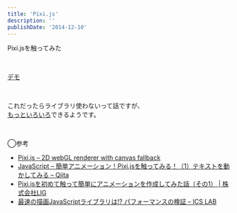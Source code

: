 ```yaml
---
title: 'Pixi.js'
description: ''
publishDate: '2014-12-10'
---
```


<p>Pixi.jsを触ってみた</p>
<p>&nbsp;</p>
<p><a href="https://archive.yuheijotaki.com/demo/pixi_1/">デモ</a></p>
<p>&nbsp;</p>
<p>これだったらライブラリ使わないって話ですが、<br>
<a href="http://www.pixijs.com/examples/">もっといろいろ</a>できるようです。</p>
<p>&nbsp;</p>
<p>◯参考</p>
<ul>
<li><a href="http://www.pixijs.com/">Pixi.js – 2D webGL renderer with canvas fallback</a></li>
<li><a href="http://qiita.com/tadfmac/items/3684489e133320cd9d75">JavaScript – 簡単アニメーション！Pixi.jsを触ってみる！（1）テキストを動かしてみる – Qiita</a></li>
<li><a href="http://liginc.co.jp/web/js/other-js/111336">Pixi.jsを初めて触って簡単にアニメーションを作成してみた話（その1） | 株式会社LIG</a></li>
<li><a href="http://ics-web.jp/lab/archives/201">最速の描画JavaScriptライブラリは!? パフォーマンスの検証 – ICS LAB</a></li>
</ul>
